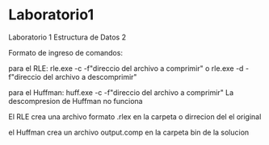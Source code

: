 # Laboratorio1

Laboratorio  1 Estructura de Datos 2

Formato de ingreso de comandos:

para el RLE: rle.exe -c -f"direccio del archivo a comprimir" o rle.exe -d -f"direccio del archivo a descomprimir"

para el Huffman: huff.exe -c -f"direccio del archivo a comprimir"
La descompresion de Huffman no funciona

El RLE crea una archivo formato .rlex en la carpeta o dirrecion del el original

el Huffman crea un archivo output.comp en la carpeta bin de la solucion
